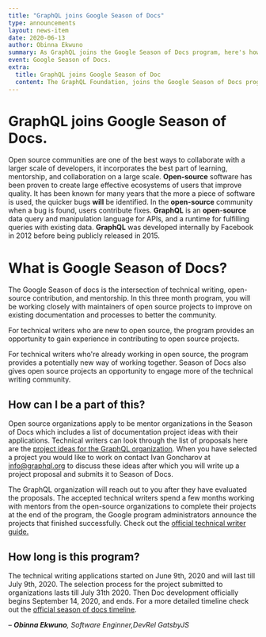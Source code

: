 ```yaml
---
title: "GraphQL joins Google Season of Docs"
type: announcements
layout: news-item
date: 2020-06-13
author: Obinna Ekwuno 
summary: As GraphQL joins the Google Season of Docs program, here's how you can be involved. 
event: Google Season of Docs.
extra:
  title: GraphQL joins Google Season of Doc
  content: The GraphQL Foundation, joins the Google Season of Docs program to bring to incorporate the best part of learning, mentorship, and collaboration on a large scale.
---
```


# **GraphQL joins Google Season of Docs.** 

Open source communities are one of the best ways to collaborate with a larger scale of developers, it incorporates the best part of learning, mentorship, and collaboration on a large scale. 
**Open-source** software has been proven to create large effective ecosystems of users that improve quality. It has been known for many years that the more a piece of software is used, the quicker bugs **will** be identified. In the **open-source** community when a bug is found, users contribute fixes.
**GraphQL** is an **open**-**source** data query and manipulation language for APIs, and a runtime for fulfilling queries with existing data. **GraphQL** was developed internally by Facebook in 2012 before being publicly released in 2015. 



# **What is Google Season of Docs?** 

The Google Season of docs is the intersection of technical writing, open-source contribution, and mentorship. In this three month program, you will be working closely with maintainers of open source projects to improve on existing documentation and processes to better the community. 

For technical writers who are new to open source, the program provides an opportunity to gain experience in contributing to open source projects. 

For technical writers who're already working in open source, the program provides a potentially new way of working together. Season of Docs also gives open source projects an opportunity to engage more of the technical writing community.



## **How can I be a part of this?** 

Open source organizations apply to be mentor organizations in the Season of Docs which includes a list of documentation project ideas with their applications. Technical writers can look through the list of proposals here are the [project ideas for the GraphQL organization](https://github.com/graphql/foundation/tree/master/mentorship/2020/gsod). 
When you have selected a project you would like to work on contact Ivan Goncharov at [info@graphql.org](mailto:info@graphql.org) to discuss these ideas after which you will write up a project proposal and submits it to Season of Docs. 

The GraphQL organization will reach out to you after they have evaluated the proposals. The accepted technical writers spend a few months working with mentors from the open-source organizations to complete their projects at the end of the program, the Google program administrators announce the projects that finished successfully.
Check out the [official technical writer guide.](https://developers.google.com/season-of-docs/docs/tech-writer-guide) 



## **How long is this program?**

The technical writing applications started on June 9th, 2020 and will last till July 9th, 2020. The selection process for the project submitted to organizations lasts till July 31th 2020. Then Doc development officially begins September 14, 2020, and ends. For a more detailed timeline check out the [official season of docs timeline](https://developers.google.com/season-of-docs/docs/timeline).

_– **Obinna Ekwuno**, Software Enginner,DevRel GatsbyJS_

